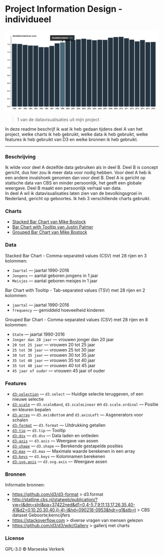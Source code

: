 # Project Information Design - individueel

![](https://github.com/maroeska/informationdesign/blob/master/chart2.png)
> 1 van de datavisualisaties uit mijn project<br>


In deze readme beschrijf ik wat ik heb gedaan tijdens deel A van het project, welke charts ik heb gebruikt, welke data ik heb gebruikt, welke features ik heb gebruikt van D3 en welke bronnen ik heb gebruikt.

___

### Beschrijving

Ik wilde voor deel A dezelfde data gebruiken als in deel B. Deel B is concept gericht, dus hier zou ik meer data voor nodig hebben. Voor deel A heb ik een andere invalshoek genomen dan voor deel B. Deel A is gericht op statische data van CBS en minder persoonlijk, het geeft een globale weergave. Deel B maakt een persoonlijk verhaal van data.<br>
In deel A wil ik datavisualisaties laten zien van de bevolkingsgroei in Nederland, gericht op geboortes. Ik heb 3 verschillende charts gebruikt.

### Charts
* [Stacked Bar Chart van Mike Bostock](https://bl.ocks.org/mbostock/3886208)
* [Bar Chart with Tooltip van Justin Palmer](http://bl.ocks.org/Caged/6476579)
* [Grouped Bar Chart van Mike Bostock](https://bl.ocks.org/mbostock/3887051)

### Data
Stacked Bar Chart - Comma-separated values (CSV) met 28 rijen en 3 kolommen:
*   `Jaartal` — jaartal 1990-2016
*   `Jongens` — aantal geboren jongens in 1 jaar
*   `Meisjes` — aantal geboren meisjes in 1 jaar

Bar Chart with Tooltip - Tab-separated values (TSV) met 28 rijen en 2 kolommen:
*   `jaartal` — jaartal 1990-2016
*   `frequency` — gemiddeld hoeveelheid kinderen

Grouped Bar Chart - Comma-separated values (CSV) met 28 rijen en 8 kolommen:
*   `State` — jaartal 1990-2016
*   `Jonger dan 20 jaar` — vrouwen jonger dan 20 jaar
*   `20 tot 25 jaar` — vrouwen 20 tot 25 jaar
*   `25 tot 30 jaar` — vrouwen 25 tot 30 jaar
*   `30 tot 35 jaar` — vrouwen 30 tot 35 jaar
*   `35 tot 40 jaar` — vrouwen 35 tot 40 jaar
*   `35 tot 40 jaar` — vrouwen 40 tot 45 jaar
*   `45 jaar of ouder` — vrouwen 45 jaar of ouder

### Features

*   [`d3-selection`](https://github.com/d3/d3-selection#api-reference)
    — `d3.select`
    — Huidige selectie teruggeven, of een nieuwe selectie
*   [`d3-scale`](https://github.com/d3/d3-scale#api-reference)
    — `d3.scaleBand`, `d3.scaleLinear` en `d3.scale.ordinal` 
    — Positie en kleuren bepalen
*   [`d3-array`](https://github.com/d3/d3-axis#api-reference)
    — `d3.axisBottom` and `d3.axisLeft`
    — Asgenerators voor schalen
*   [`d3-format`](https://github.com/d3/d3-format#api-reference) 
    — `d3.format`
    — Uitdrukking getallen
*   [`d3-tip`](https://github.com/caged/d3-tip) 
    — `d3.tip`
    — Tooltip
*   [`d3-dsv`](https://github.com/d3/d3-dsv) 
    — `d3.dsv`
    — Data laden en ontleden
*   [`d3-axis`](https://github.com/d3/d3-axis) 
    — `d3.axis`
    — Weergave van assen
*   [`d3-shape`](https://github.com/d3/d3-shape) 
    — `d3.shape`
    — Berekende gestapelde posities
*   [`d3-max`](https://github.com/d3/d3-array/blob/master/README.md#max) 
    — `d3.max`
    — Maximale waarde berekenen in een array
*   [`d3-keys`](https://github.com/d3/d3-collection/blob/master/README.md#keys) 
    — `d3.keys`
    — Kolomnamen berekenen
*   [`d3-svg.axis`](https://github.com/d3/d3-axis) 
    — `d3.svg.axis`
    — Weergave assen   
        
### Bronnen    

Informatie bronnen:

* https://github.com/d3/d3-format > d3.format<br>
* http://statline.cbs.nl/statweb/publication/?vw=t&dm=slnl&pa=37422ned&d1=0,4-5,7,9,11,13,17,26,35,40-41&d2=0,10,20,30,40,(l-4)-l&hd=090218-0953&hdr=g1&stb=t > CBS dataset Geboorte;kerncijfers<br>
* https://stackoverflow.com > diverse vragen van mensen gelezen<br>
* https://github.com/d3/d3/wiki/Gallery > gallerij met charts

### License

GPL-3.0 © Maroeska Verkerk
